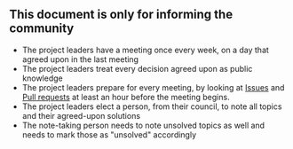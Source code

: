 ## This document is only for informing the community
* The project leaders have a meeting once every week, on a day that agreed upon in the last meeting
* The project leaders treat every decision agreed upon as public knowledge
* The project leaders prepare for every meeting, by looking at [Issues](https://github.com/BurningPho3nix/Setup-Tool-for-Fedora/issues) and [Pull requests](https://github.com/BurningPho3nix/Setup-Tool-for-Fedora/pulls) at least an hour before the meeting begins.
* The project leaders elect a person, from their council, to note all topics and their agreed-upon solutions
* The note-taking person needs to note unsolved topics as well and needs to mark those as "unsolved" accordingly
